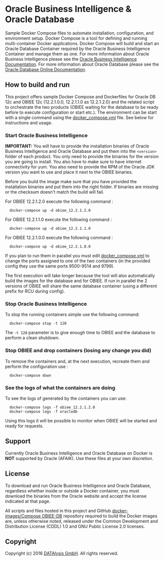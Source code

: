 Oracle Business Intelligence & Oracle Database
===============
Sample Docker Compose files to automate installation, configuration, and environment setup. Docker Compose is a tool for defining and running multi-container Docker applications. 
Docker Compose will build and start an Oracle Database Container required by the Oracle Business Intelligence Container and manage them as one.
For more information about Oracle Business Intelligence please see the [Oracle Business Intelligence Documentation](http://docs.oracle.com/middleware/12211/index.html). For more information about Oracle Database please see the [Oracle Database Online Documentation](http://docs.oracle.com/database/121/index.htm).

## How to build and run
This project offers sample Docker Compose and Dockerfiles for Oracle DB 12c and OBIEE 12c (12.2.1.0.0, 12.2.1.1.0 as 12.2.1.2.0) and the related script to orchestrate the two products (OBIEE waiting for the database to be ready before to execute configuration or start etc.).
The environment can be start with a single command using the [docker_compose.yml](docker_compose.yml) file. See below for instructions and usage.

### Start Oracle Business Intelligence
**IMPORTANT:** You will have to provide the installation binaries of Oracle Business Intelligence and Oracle Database and put them into the `<version>` folder of each product. You only need to provide the binaries for the version you are going to install. You also have to make sure to have internet connectivity for yum. You also need to provide the RPM of the Oracle JDK version you want to use and place it next to the OBIEE binaries.

Before you build the image make sure that you have provided the installation binaries and put them into the right folder. If binaries are missing or the checksum doesn't match the build will fail.

For OBIEE 12.2.1.2.0 execute the following command :
```
  docker-compose up -d obiee_12.2.1.2.0
```
For OBIEE 12.2.1.1.0 execute the following command :
```
  docker-compose up -d obiee_12.2.1.1.0
```
For OBIEE 12.2.1.0.0 execute the following command :
```
  docker-compose up -d obiee_12.2.1.0.0
```
If you plan to run them in parallel you must edit [docker_compose.yml](docker_compose.yml) to change the ports assigned to one of the two containers (in the provided config they use the same ports 9500-9514 and 9799).

The first execution will take longer because the tool will also automatically build the images for the database and for OBIEE. If run in parallel the 2 versions of OBIEE will share the same database container (using a different prefix for RCU during config).

### Stop Oracle Business Intelligence
To stop the running containers simple use the following command:
```
  docker-compose stop -t 120
```
The `-t 120` parameter is to give enough time to OBIEE and the database to perform a clean shutdown.

### Stop OBIEE and drop containers (losing any change you did)
To remove the containers and, at the next execution, recreate them and perform the configuration use :
```
  docker-compose down
```

### See the logs of what the containers are doing
To see the logs of generated by the containers you can use:
```
  docker-compose logs -f obiee_12.2.1.2.0
  docker-compose logs -f oracledb
```
Using this logs it will be possible to monitor when OBIEE will be started and ready for requests.

## Support
Currently Oracle Business Intelligence and Oracle Database on Docker is **NOT** supported by Oracle (AFAIK). Use these files at your own discretion.

## License
To download and run Oracle Business Intelligence and Oracle Database, regardless whether inside or outside a Docker container, you must download the binaries from the Oracle website and accept the license indicated at that page.

All scripts and files hosted in this project and GitHub [docker-images/Compose OBIEE-DB](./) repository required to build the Docker images are, unless otherwise noted, released under the Common Development and Distribution License (CDDL) 1.0 and GNU Public License 2.0 licenses.

## Copyright
Copyright (c) 2016 [DATAlysis GmbH](https://datalysis.ch). All rights reserved.
